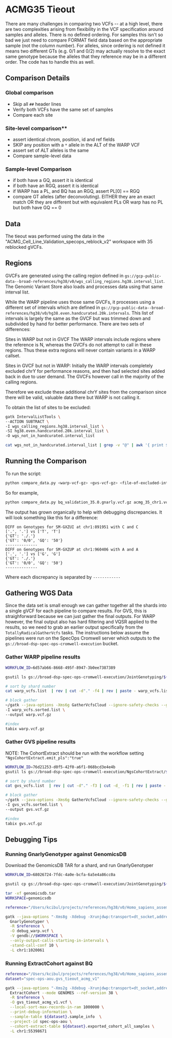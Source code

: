 # ACMG35 Tieout

There are many challenges in comparing two VCFs -- at a high level, there are two complexities arising from flexibility in the VCF specification around samples and alleles.  There is no defined ordering.  For samples this isn't so bad we just need to compare FORMAT field data based on the appropriate sample (not the column number).  For alleles, since ordering is not defined it means two different GTs (e.g. 0/1 and 0/2) may actually resolve to the exact same genotype because the alleles that they reference may be in a different order.  The code has to handle this as well.

## Comparison Details

### Global comparison

- Skip all `##` header lines
- Verify both VCFs have the same set of samples
- Compare each site

### Site-level comparison**

- assert identical chrom, position, id and ref fields
- SKIP any position with a `*` allele in the ALT of the WARP VCF
- assert set of ALT alleles is the same
- Compare sample-level data

### Sample-level Comparison

- if both have a GQ, assert it is identical
- if both have an RGQ, assert it is identical
- if WARP has a PL, and BQ has an RGQ, assert PL[0] == RGQ
- compare GT alleles (after deconvoluting).  EITHER they are an exact match OR they are different but with equivalent PLs OR warp has no PL but both have GQ == 0

## Data

The tieout was performed using the data in the "ACMG_Cell_Line_Validation_specops_reblock_v2" workspace with 35 reblocked gVCFs.

## Regions

GVCFs are generated using the calling region defined in `gs://gcp-public-data--broad-references/hg38/v0/wgs_calling_regions.hg38.interval_list`.  The Genomic Variant Store also loads and processes data using that same interval list.

While the WARP pipeline uses those same GVCFs, it processes using a different set of intervals which are defined in `gs://gcp-public-data--broad-references/hg38/v0/hg38.even.handcurated.20k.intervals`.  This list of intervals is largely the same as the GVCF but was trimmed down and subdivided by hand for better performance.  There are two sets of differences:

Sites in WARP but not in GVCF
The WARP intervals include regions where the reference is N, whereas the GVCFs do not attempt to call in these regions.  Thus these extra regions will never contain variants in a WARP callset.

Sites in GVCF but not in WARP:
Initially the WARP intervals completely excluded chrY for performance reasons, and then had selected sites added back in due to user demand.  The GVCFs however call in the majority of the calling regions.  

Therefore we exclude these additional chrY sites from the comparison since there will be valid, valuable data there but WARP is not calling it.

To obtain the list of sites to be excluded:

```bash
gatk IntervalListTools \
--ACTION SUBTRACT \
-I wgs_calling_regions.hg38.interval_list \
-SI hg38.even.handcurated.20k.interval_list \
-O wgs_not_in_handcurated.interval_list

cat wgs_not_in_handcurated.interval_list | grep -v "@" | awk '{ print $1":"$2"-"$3 }' > chrY.excludes.intervals
```

## Running the Comparison

To run the script:

```bash
python compare_data.py <warp-vcf-gz> <gvs-vcf-gz> <file-of-excluded-intervals>
```

So for example,

```bash
python compare_data.py bq_validation_35.0.gnarly.vcf.gz acmg_35_chr1.vcf.gz chrY.excludes.intervals
```

The output has grown organically to help with debugging discrepancies.  It will look something like this for a difference:

```text
DIFF on Genotypes for SM-GXZUI at chr1:891951 with C and C
['.', '.'] vs ['T', 'T']
{'GT': './.'}
{'GT': '0/0', 'GQ': '50'}
--------------
DIFF on Genotypes for SM-GXZUP at chr1:960406 with A and A
['.', '.'] vs ['G', 'G']
{'GT': './.'}
{'GT': '0/0', 'GQ': '50'}
--------------
```

Where each discrepancy is separated by `------------`

## Gathering WGS Data

Since the data set is small enough we can gather together all the shards into a single gVCF for each pipeline to compare results.  For GVS, this is straighforward because we can just gather the final outputs.  For WARP however, the final output also has hard filtering and VQSR applied to the results, so we need to grab an earlier output specifically from the `TotallyRadicalGatherVcfs` tasks.  The instructions below assume the pipelines were run on the SpecOps Cromwell server which outputs to the `gs://broad-dsp-spec-ops-cromwell-execution` bucket.

### Gather WARP pipeline results

```bash
WORKFLOW_ID=6d57ab66-8668-495f-8947-3b0ee7387389

gsutil ls gs://broad-dsp-spec-ops-cromwell-execution/JointGenotyping/${WORKFLOW_ID}/call-TotallyRadicalGatherVcfs/shard-*/*.gnarly.vcf.gz > warp_vcfs.list

# sort by shard number
cat warp_vcfs.list  | rev | cut -d"." -f4 | rev | paste - warp_vcfs.list | sort -n | cut -f2 > warp_vcfs.sorted.list

# block gather
~/gatk --java-options -Xms6g GatherVcfsCloud --ignore-safety-checks --gather-type BLOCK \
-I warp_vcfs.sorted.list \
--output warp.vcf.gz

#index
tabix warp.vcf.gz
```

### Gather GVS pipeline results

NOTE: The CohortExtract should be run with the workflow setting `"NgsCohortExtract.emit_pls":"true"`

```bash
WORKFLOW_ID=76d21253-d0f5-42f0-a6f1-068bcd3e4e4b
gsutil ls gs://broad-dsp-spec-ops-cromwell-execution/NgsCohortExtract/${WORKFLOW_ID}/call-ExtractTask/shard-*/acmg_35_*.vcf.gz > gvs_vcfs.list

# sort by shard number
cat gvs_vcfs.list  | rev | cut -d"." -f3 | cut -d_ -f1 | rev | paste - gvs_vcfs.list | sort -n | cut -f2 > gvs_vcfs.sorted.list

# block gather
~/gatk --java-options -Xms6g GatherVcfsCloud --ignore-safety-checks --gather-type BLOCK \
-I gvs_vcfs.sorted.list \
--output gvs.vcf.gz

#index
tabix gvs.vcf.gz
```

## Debugging Tips

### Running GnarlyGenotyper against GenomicsDB

Download the GenomicsDB TAR for a shard, and run GnarlyGenotyper

```bash
WORKFLOW_ID=68026724-7fdc-4a0e-bcfa-6a5e4a86cc0a

gsutil cp gs://broad-dsp-spec-ops-cromwell-execution/JointGenotyping/${WORKFLOW_ID}/call-ImportGVCFs/shard-0/genomicsdb.tar .

tar -xf genomicsdb.tar
WORKSPACE=genomicsdb

reference="/Users/kcibul/projects/references/hg38/v0/Homo_sapiens_assembly38.fasta"

gatk --java-options "-Xms8g -Xdebug -Xrunjdwp:transport=dt_socket,address=5005,server=y,suspend=n" \
  GnarlyGenotyper \
  -R $reference \
  -O debug_warp.vcf \
  -V gendb://$WORKSPACE \
  --only-output-calls-starting-in-intervals \
  -stand-call-conf 10 \
  -L chr1:1020061
```

### Running ExtractCohort against BQ

```bash
reference="/Users/kcibul/projects/references/hg38/v0/Homo_sapiens_assembly38.fasta"
dataset="spec-ops-aou.gvs_tieout_acmg_v1"

gatk --java-options "-Xms2g -Xdebug -Xrunjdwp:transport=dt_socket,address=5005,server=y,suspend=n" \
  ExtractCohort --mode GENOMES --ref-version 38 \
  -R $reference \
  -O gvs_tieout_acmg_v1.vcf \
  --local-sort-max-records-in-ram 1000000 \
  --print-debug-information \
  --sample-table ${dataset}.sample_info  \
  --project-id spec-ops-aou \
  --cohort-extract-table ${dataset}.exported_cohort_all_samples \
  -L chr1:55398671
```
